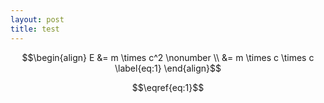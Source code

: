 ```yaml
---
layout: post
title: test
---
```



$$\begin{align}
E &= m \times c^2 \nonumber \\ &= m \times c \times c \label{eq:1}
\end{align}$$

$$\eqref{eq:1}$$